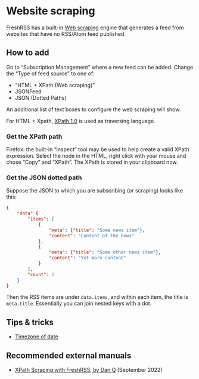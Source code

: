 # Website scraping

FreshRSS has a built-in [Web scraping](https://en.wikipedia.org/wiki/Web_scraping) engine that generates a feed from websites that have no RSS/Atom feed published.

## How to add

Go to “Subscription Management” where a new feed can be added.
Change the “Type of feed source” to one of:
- “HTML + XPath (Web scraping)”
- JSONFeed
- JSON (Dotted Paths)

An additional list of text boxes to configure the web scraping will show.

For HTML + Xpath, [XPath 1.0](https://www.w3.org/TR/xpath-10/) is used as traversing language.

### Get the XPath path

Firefox: the built-in “inspect” tool may be used to help create a valid XPath expression.
Select the node in the HTML, right click with your mouse and chose “Copy” and “XPath”.
The XPath is stored in your clipboard now.

### Get the JSON dotted path

Suppose the JSON to which you are subscribing (or scraping) looks like this:

```json
{
    "data" {
        "items": [
            {
                "meta": {"title": "Some news item"},
                "content": "Content of the news"
            },
            {
                "meta": {"title": "Some other news item"},
                "content": "Yet more content"
            }
        ],
        "count": 2
    }
}
```

Then the RSS items are under `data.items`, and within each item, the title is `meta.title`. Essentially you can join nested keys with a dot.

## Tips & tricks

- [Timezone of date](https://github.com/FreshRSS/FreshRSS/discussions/5483)

## Recommended external manuals

- [XPath Scraping with FreshRSS, by Dan Q](https://danq.me/2022/09/27/freshrss-xpath/) (September 2022)
